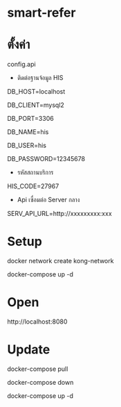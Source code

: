 # smart-refer
# ตั้งค่า

config.api

- ติดต่อฐานจ้อมูล HIS

DB_HOST=localhost

DB_CLIENT=mysql2

DB_PORT=3306

DB_NAME=his

DB_USER=his

DB_PASSWORD=12345678

- รหัสสถานบริการ 

HIS_CODE=27967

- Api เซื่อมต่อ Server กลาง

SERV_API_URL=http://xxxxxxxxx:xxx

# Setup

docker network create kong-network

docker-compose up -d

# Open

http://localhost:8080


# Update

docker-compose pull

docker-compose down

docker-compose up -d
